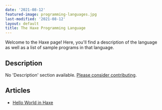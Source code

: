 ```yaml
---
date: '2021-08-12'
featured-image: programming-languages.jpg
last-modified: '2021-08-12'
layout: default
title: The Haxe Programming Language
---
```


Welcome to the Haxe page! Here, you'll find a description of the language as well as a list of sample programs in that language.

## Description

No 'Description' section available. [Please consider contributing](https://github.com/TheRenegadeCoder/sample-programs-website).

## Articles

- [Hello World in Haxe](https://sampleprograms.io/projects/hello-world/haxe)
